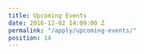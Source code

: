```yaml
---
title: Upcoming Events
date: 2016-12-02 14:09:00 Z
permalink: "/apply/upcoming-events/"
position: 14
---
```



